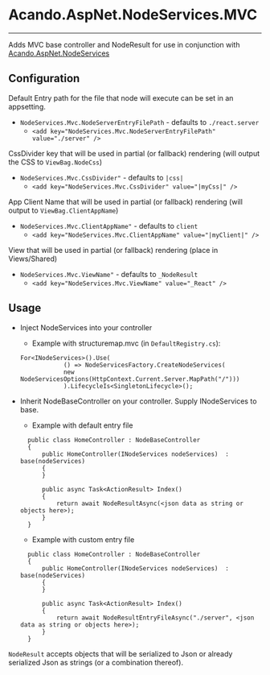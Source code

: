 # Acando.AspNet.NodeServices.MVC
--------------------------------

Adds MVC base controller and NodeResult for use in conjunction with [Acando.AspNet.NodeServices](https://github.com/AcandoCxC/acando-nodeservices/) 

Configuration
------------------------

Default Entry path for the file that node will execute can be set in an appsetting.

* `NodeServices.Mvc.NodeServerEntryFilePath` - defaults to `./react.server`
  * `<add key="NodeServices.Mvc.NodeServerEntryFilePath" value="./server" />`
 
CssDivider key that will be used in partial (or fallback) rendering (will output the CSS to `ViewBag.NodeCss`)
* `NodeServices.Mvc.CssDivider"` - defaults to `|css|`
  * `<add key="NodeServices.Mvc.CssDivider" value="|myCss|" />`
  
App Client Name that will be used in partial (or fallback) rendering (will output to `ViewBag.ClientAppName`)
* `NodeServices.Mvc.ClientAppName"` - defaults to `client`
  * `<add key="NodeServices.Mvc.ClientAppName" value="|myClient|" />`

View that will be used in partial (or fallback) rendering (place in Views/Shared)
* `NodeServices.Mvc.ViewName"` - defaults to `_NodeResult`
  * `<add key="NodeServices.Mvc.ViewName" value="_React" />`

Usage
-----------------------

* Inject NodeServices into your controller
    * Example with structuremap.mvc (in `DefaultRegistry.cs`):
    ```
    For<INodeServices>().Use(
                () => NodeServicesFactory.CreateNodeServices(
                new NodeServicesOptions(HttpContext.Current.Server.MapPath("/")))
                ).LifecycleIs<SingletonLifecycle>();
    ```

* Inherit NodeBaseController on your controller. Supply INodeServices to base.
  * Example with default entry file  
  ```
    public class HomeController : NodeBaseController
    {
        public HomeController(INodeServices nodeServices)  : base(nodeServices)
        {
        }

        public async Task<ActionResult> Index()
        {
            return await NodeResultAsync(<json data as string or objects here>);
        }
    }
  ```
  * Example with custom entry file
  ```
    public class HomeController : NodeBaseController
    {
        public HomeController(INodeServices nodeServices)  : base(nodeServices)
        {
        }

        public async Task<ActionResult> Index()
        {
            return await NodeResultEntryFileAsync("./server", <json data as string or objects here>);
        }
    }
  ```
  
 `NodeResult` accepts objects that will be serialized to Json or already serialized Json as strings (or a combination thereof).

